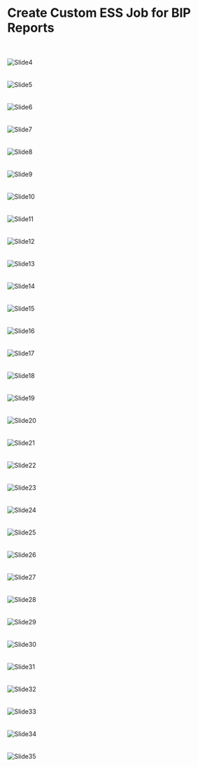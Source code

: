 # Create Custom ESS Job for BIP Reports

<br><br>
![Slide4](https://github.com/user-attachments/assets/25de6c4a-1f0d-426e-a888-0c6e30af89c3)
<br><br><br>
![Slide5](https://github.com/user-attachments/assets/f6b9efd2-27ef-4e51-909a-2c688159870e)
<br><br><br>
![Slide6](https://github.com/user-attachments/assets/67cadca3-6c4d-43a7-9f72-7aece2ae69d4)
<br><br><br>
![Slide7](https://github.com/user-attachments/assets/2f434181-4490-475a-9e6c-3a98149efe5f)
<br><br><br>
![Slide8](https://github.com/user-attachments/assets/a64ea2ea-a802-434c-9581-d354e8ee9a7f)
<br><br><br>
![Slide9](https://github.com/user-attachments/assets/fd5d52c5-49cf-4ee0-a36b-f7dcaadad629)
<br><br><br>
![Slide10](https://github.com/user-attachments/assets/c6297476-4bad-4bff-b256-5a3557b9c6f0)
<br><br><br>
![Slide11](https://github.com/user-attachments/assets/12e11cd0-bd30-4acc-9efa-9d689dd2c5b2)
<br><br><br>
![Slide12](https://github.com/user-attachments/assets/c5dc3ee9-8d45-4892-a5be-4ee4e7950735)
<br><br><br>
![Slide13](https://github.com/user-attachments/assets/9bc09abf-3805-4696-b802-e6df42e0914a)
<br><br><br>
![Slide14](https://github.com/user-attachments/assets/caaafded-c24e-498c-99c5-4a9e4f5c3059)
<br><br><br>
![Slide15](https://github.com/user-attachments/assets/3e23d941-6ac2-4e59-a60c-c09521c6d87e)
<br><br><br>
![Slide16](https://github.com/user-attachments/assets/163ce643-1018-42ef-b23a-6ae9a5d6fb1e)
<br><br><br>
![Slide17](https://github.com/user-attachments/assets/32e49dbe-6c6a-4e31-8374-14ed0a359c50)
<br><br><br>
![Slide18](https://github.com/user-attachments/assets/7db3c23f-f7d9-40ec-82bd-6f048c5628f2)
<br><br><br>
![Slide19](https://github.com/user-attachments/assets/695ab960-0ea4-494c-b5b8-bce0b3d9a6bd)
<br><br><br>
![Slide20](https://github.com/user-attachments/assets/a497b755-3676-4a54-a63a-2f889c883227)
<br><br><br>
![Slide21](https://github.com/user-attachments/assets/0392e428-e15e-470f-99c0-cbf6e058d1d9)
<br><br><br>
![Slide22](https://github.com/user-attachments/assets/e3c5ae6f-7a9b-4b8b-9a53-709279601203)
<br><br><br>
![Slide23](https://github.com/user-attachments/assets/3389d16c-fd63-4821-a163-3f94353f1d39)
<br><br><br>
![Slide24](https://github.com/user-attachments/assets/66cb3b32-8015-43a5-bf92-2e99404eeef5)
<br><br><br>
![Slide25](https://github.com/user-attachments/assets/295e72dd-6cb3-454b-bec0-5f989da3494d)
<br><br><br>
![Slide26](https://github.com/user-attachments/assets/284c88ef-5e84-47b6-b84b-17d709a93b8c)
<br><br><br>
![Slide27](https://github.com/user-attachments/assets/b407b556-c912-4868-8500-ce7f7a44103c)
<br><br><br>
![Slide28](https://github.com/user-attachments/assets/052c0fd2-b3f6-4235-aeea-103d3e2bf20f)
<br><br><br>
![Slide29](https://github.com/user-attachments/assets/3664401a-e089-4b85-ba96-048f4f83a523)
<br><br><br>
![Slide30](https://github.com/user-attachments/assets/06c60e34-0358-4278-842c-b8ffca3e71e3)
<br><br><br>
![Slide31](https://github.com/user-attachments/assets/5fa33434-14a1-499d-8972-207d21dd6b9a)
<br><br><br>
![Slide32](https://github.com/user-attachments/assets/acd912ed-1c32-45d1-b019-6d7786a11878)
<br><br><br>
![Slide33](https://github.com/user-attachments/assets/b8e9b8ed-2088-4cdf-a1fe-86bcf7379fb4)
<br><br><br>
![Slide34](https://github.com/user-attachments/assets/38c06b67-98ad-48dc-a532-65602385483e)
<br><br><br>
![Slide35](https://github.com/user-attachments/assets/1ecb017e-714a-481f-89f8-68a728aa401e)
<br><br><br>

